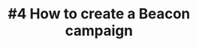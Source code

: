 ---
layout: video-iframe
title: "#4 How to create a Beacon campaign"
previewImage: /images/videos/video04-how-to-create-a-beacon-campaign.png
description: "This tutorial shows you how to manage the campaigns you want to deliver through your Beacons: scheduling the campaigns, designing their contents, and associating them to the Beacons that will deliver them."

video_url: "https://www.youtube.com/embed/DqJdrziaQxE?rel=0&amp;showinfo=0"
length : "3:16"
category: gettingStarted

see_also_text: "#5 How to test you Beacon-based campaigns"
see_also_image_path: "/images/videos/video05-how-to-test-your-beacon-based-campaigns.png"
see_also_link: "/videos-iframe/05-How-to-test-your-beacon-based-campaigns/"

---